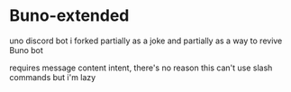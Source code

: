 # Buno-extended

uno discord bot i forked partially as a joke and partially as a way to revive Buno bot

requires message content intent, there's no reason this can't use slash commands but i'm lazy
